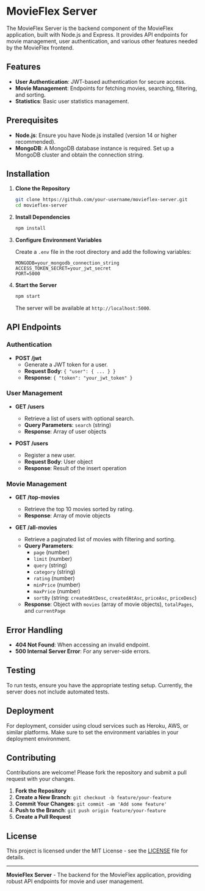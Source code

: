 # MovieFlex Server

The MovieFlex Server is the backend component of the MovieFlex application, built with Node.js and Express. It provides API endpoints for movie management, user authentication, and various other features needed by the MovieFlex frontend.

## Features

- **User Authentication**: JWT-based authentication for secure access.
- **Movie Management**: Endpoints for fetching movies, searching, filtering, and sorting.
- **Statistics**: Basic user statistics management.

## Prerequisites

- **Node.js**: Ensure you have Node.js installed (version 14 or higher recommended).
- **MongoDB**: A MongoDB database instance is required. Set up a MongoDB cluster and obtain the connection string.

## Installation

1. **Clone the Repository**

   ```bash
   git clone https://github.com/your-username/movieflex-server.git
   cd movieflex-server
   ```

2. **Install Dependencies**

   ```bash
   npm install
   ```

3. **Configure Environment Variables**

   Create a `.env` file in the root directory and add the following variables:

   ```plaintext
   MONGODB=your_mongodb_connection_string
   ACCESS_TOKEN_SECRET=your_jwt_secret
   PORT=5000
   ```

4. **Start the Server**

   ```bash
   npm start
   ```

   The server will be available at `http://localhost:5000`.

## API Endpoints

### Authentication

- **POST /jwt**
  - Generate a JWT token for a user.
  - **Request Body**: `{ "user": { ... } }`
  - **Response**: `{ "token": "your_jwt_token" }`

### User Management

- **GET /users**

  - Retrieve a list of users with optional search.
  - **Query Parameters**: `search` (string)
  - **Response**: Array of user objects

- **POST /users**
  - Register a new user.
  - **Request Body**: User object
  - **Response**: Result of the insert operation

### Movie Management

- **GET /top-movies**

  - Retrieve the top 10 movies sorted by rating.
  - **Response**: Array of movie objects

- **GET /all-movies**
  - Retrieve a paginated list of movies with filtering and sorting.
  - **Query Parameters**:
    - `page` (number)
    - `limit` (number)
    - `query` (string)
    - `category` (string)
    - `rating` (number)
    - `minPrice` (number)
    - `maxPrice` (number)
    - `sortBy` (string: `createdAtDesc`, `createdAtAsc`, `priceAsc`, `priceDesc`)
  - **Response**: Object with `movies` (array of movie objects), `totalPages`, and `currentPage`

## Error Handling

- **404 Not Found**: When accessing an invalid endpoint.
- **500 Internal Server Error**: For any server-side errors.

## Testing

To run tests, ensure you have the appropriate testing setup. Currently, the server does not include automated tests.

## Deployment

For deployment, consider using cloud services such as Heroku, AWS, or similar platforms. Make sure to set the environment variables in your deployment environment.

## Contributing

Contributions are welcome! Please fork the repository and submit a pull request with your changes.

1. **Fork the Repository**
2. **Create a New Branch**: `git checkout -b feature/your-feature`
3. **Commit Your Changes**: `git commit -am 'Add some feature'`
4. **Push to the Branch**: `git push origin feature/your-feature`
5. **Create a Pull Request**

## License

This project is licensed under the MIT License - see the [LICENSE](LICENSE) file for details.

---

**MovieFlex Server** - The backend for the MovieFlex application, providing robust API endpoints for movie and user management.
